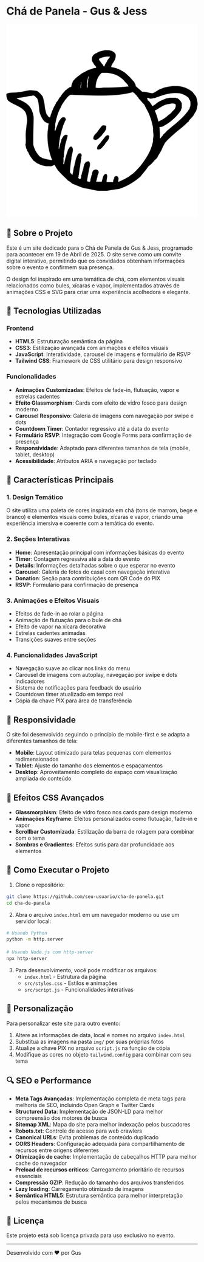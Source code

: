 # Chá de Panela - Gus & Jess

![Teapot](img/tea-pot-svgrepo-com.svg)

## 📑 Sobre o Projeto

Este é um site dedicado para o Chá de Panela de Gus & Jess, programado para acontecer em 19 de Abril de 2025. O site serve como um convite digital interativo, permitindo que os convidados obtenham informações sobre o evento e confirmem sua presença.

O design foi inspirado em uma temática de chá, com elementos visuais relacionados como bules, xícaras e vapor, implementados através de animações CSS e SVG para criar uma experiência acolhedora e elegante.

## 🚀 Tecnologias Utilizadas

### Frontend

- **HTML5**: Estruturação semântica da página
- **CSS3**: Estilização avançada com animações e efeitos visuais
- **JavaScript**: Interatividade, carousel de imagens e formulário de RSVP
- **Tailwind CSS**: Framework de CSS utilitário para design responsivo

### Funcionalidades

- **Animações Customizadas**: Efeitos de fade-in, flutuação, vapor e estrelas cadentes
- **Efeito Glassmorphism**: Cards com efeito de vidro fosco para design moderno
- **Carousel Responsivo**: Galeria de imagens com navegação por swipe e dots
- **Countdown Timer**: Contador regressivo até a data do evento
- **Formulário RSVP**: Integração com Google Forms para confirmação de presença
- **Responsividade**: Adaptado para diferentes tamanhos de tela (mobile, tablet, desktop)
- **Acessibilidade**: Atributos ARIA e navegação por teclado

## 🌟 Características Principais

### 1. Design Temático

O site utiliza uma paleta de cores inspirada em chá (tons de marrom, bege e branco) e elementos visuais como bules, xícaras e vapor, criando uma experiência imersiva e coerente com a temática do evento.

### 2. Seções Interativas

- **Home**: Apresentação principal com informações básicas do evento
- **Timer**: Contagem regressiva até a data do evento
- **Details**: Informações detalhadas sobre o que esperar no evento
- **Carousel**: Galeria de fotos do casal com navegação interativa
- **Donation**: Seção para contribuições com QR Code do PIX
- **RSVP**: Formulário para confirmação de presença

### 3. Animações e Efeitos Visuais

- Efeitos de fade-in ao rolar a página
- Animação de flutuação para o bule de chá
- Efeito de vapor na xícara decorativa
- Estrelas cadentes animadas
- Transições suaves entre seções

### 4. Funcionalidades JavaScript

- Navegação suave ao clicar nos links do menu
- Carousel de imagens com autoplay, navegação por swipe e dots indicadores
- Sistema de notificações para feedback do usuário
- Countdown timer atualizado em tempo real
- Cópia da chave PIX para área de transferência

## 📱 Responsividade

O site foi desenvolvido seguindo o princípio de mobile-first e se adapta a diferentes tamanhos de tela:

- **Mobile**: Layout otimizado para telas pequenas com elementos redimensionados
- **Tablet**: Ajuste do tamanho dos elementos e espaçamentos
- **Desktop**: Aproveitamento completo do espaço com visualização ampliada do conteúdo

## 🎨 Efeitos CSS Avançados

- **Glassmorphism**: Efeito de vidro fosco nos cards para design moderno
- **Animações Keyframe**: Efeitos personalizados como flutuação, fade-in e vapor
- **Scrollbar Customizada**: Estilização da barra de rolagem para combinar com o tema
- **Sombras e Gradientes**: Efeitos sutis para dar profundidade aos elementos

## 🔧 Como Executar o Projeto

1. Clone o repositório:

```bash
git clone https://github.com/seu-usuario/cha-de-panela.git
cd cha-de-panela
```

2. Abra o arquivo `index.html` em um navegador moderno ou use um servidor local:

```bash
# Usando Python
python -m http.server

# Usando Node.js com http-server
npx http-server
```

3. Para desenvolvimento, você pode modificar os arquivos:
   - `index.html` - Estrutura da página
   - `src/styles.css` - Estilos e animações
   - `src/script.js` - Funcionalidades interativas

## 📝 Personalização

Para personalizar este site para outro evento:

1. Altere as informações de data, local e nomes no arquivo `index.html`
2. Substitua as imagens na pasta `img/` por suas próprias fotos
3. Atualize a chave PIX no arquivo `script.js` na função de cópia
4. Modifique as cores no objeto `tailwind.config` para combinar com seu tema

## 🔍 SEO e Performance

- **Meta Tags Avançadas**: Implementação completa de meta tags para melhoria de SEO, incluindo Open Graph e Twitter Cards
- **Structured Data**: Implementação de JSON-LD para melhor compreensão dos motores de busca
- **Sitemap XML**: Mapa do site para melhor indexação pelos buscadores
- **Robots.txt**: Controle de acesso para web crawlers
- **Canonical URLs**: Evita problemas de conteúdo duplicado
- **CORS Headers**: Configuração adequada para compartilhamento de recursos entre origens diferentes
- **Otimização de cache**: Implementação de cabeçalhos HTTP para melhor cache do navegador
- **Preload de recursos críticos**: Carregamento prioritário de recursos essenciais
- **Compressão GZIP**: Redução do tamanho dos arquivos transferidos
- **Lazy loading**: Carregamento otimizado de imagens
- **Semântica HTML5**: Estrutura semântica para melhor interpretação pelos mecanismos de busca

## 📄 Licença

Este projeto está sob licença privada para uso exclusivo no evento.

---

Desenvolvido com ❤️ por Gus
